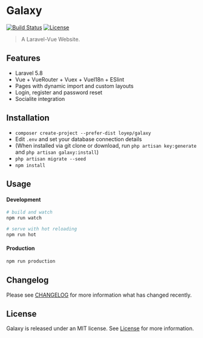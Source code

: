 # Galaxy

[![Build Status](https://travis-ci.com/loyep/galaxy.svg?token=YhCvPgf5uspm18kxdLkJ&branch=master)](https://travis-ci.com/loyep/galaxy)
[![License](https://poser.pugx.org/loyep/galaxy/license)](LICENSE)

> A Laravel-Vue Website.

## Features

- Laravel 5.8 
- Vue + VueRouter + Vuex + VueI18n + ESlint
- Pages with dynamic import and custom layouts
- Login, register and password reset
- Socialite integration

## Installation

- `composer create-project --prefer-dist loyep/galaxy`
- Edit `.env` and set your database connection details
- (When installed via git clone or download, run `php artisan key:generate` and `php artisan galaxy:install`)
- `php artisan migrate --seed`
- `npm install`

## Usage

#### Development

```bash
# build and watch
npm run watch

# serve with hot reloading
npm run hot
```

#### Production

```bash
npm run production
```

## Changelog

Please see [CHANGELOG](CHANGELOG.md) for more information what has changed recently.


## License

Galaxy is released under an MIT license. See [License](https://github.com/loyep/galaxy/blob/master/LICENSE) for more information.
